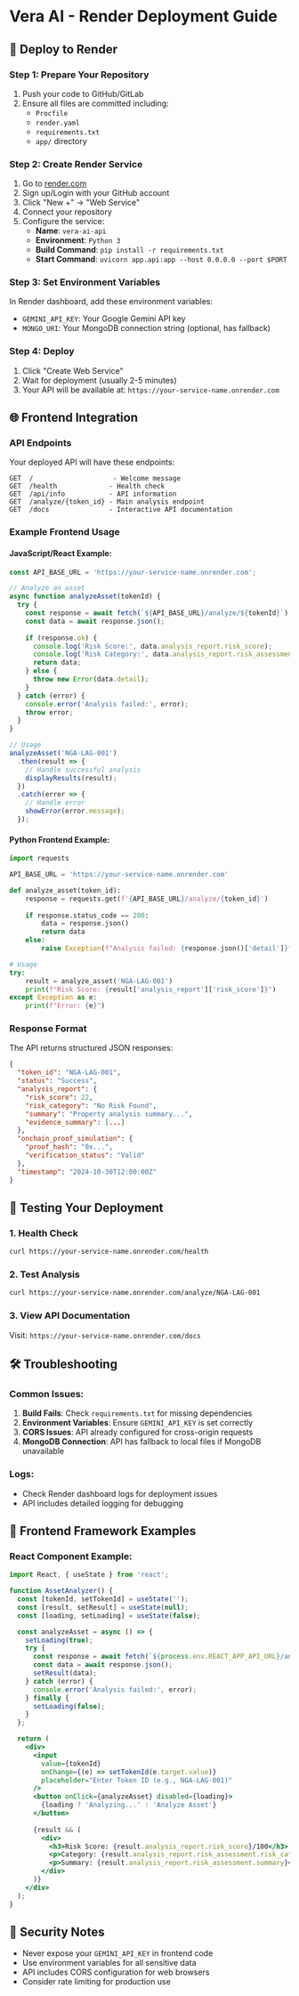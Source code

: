 # Vera AI - Render Deployment Guide

## 🚀 Deploy to Render

### Step 1: Prepare Your Repository
1. Push your code to GitHub/GitLab
2. Ensure all files are committed including:
   - `Procfile`
   - `render.yaml`
   - `requirements.txt`
   - `app/` directory

### Step 2: Create Render Service
1. Go to [render.com](https://render.com)
2. Sign up/Login with your GitHub account
3. Click "New +" → "Web Service"
4. Connect your repository
5. Configure the service:
   - **Name**: `vera-ai-api`
   - **Environment**: `Python 3`
   - **Build Command**: `pip install -r requirements.txt`
   - **Start Command**: `uvicorn app.api:app --host 0.0.0.0 --port $PORT`

### Step 3: Set Environment Variables
In Render dashboard, add these environment variables:
- `GEMINI_API_KEY`: Your Google Gemini API key
- `MONGO_URI`: Your MongoDB connection string (optional, has fallback)

### Step 4: Deploy
1. Click "Create Web Service"
2. Wait for deployment (usually 2-5 minutes)
3. Your API will be available at: `https://your-service-name.onrender.com`

## 🌐 Frontend Integration

### API Endpoints
Your deployed API will have these endpoints:

```
GET  /                    - Welcome message
GET  /health             - Health check
GET  /api/info           - API information
GET  /analyze/{token_id} - Main analysis endpoint
GET  /docs               - Interactive API documentation
```

### Example Frontend Usage

#### JavaScript/React Example:
```javascript
const API_BASE_URL = 'https://your-service-name.onrender.com';

// Analyze an asset
async function analyzeAsset(tokenId) {
  try {
    const response = await fetch(`${API_BASE_URL}/analyze/${tokenId}`);
    const data = await response.json();
    
    if (response.ok) {
      console.log('Risk Score:', data.analysis_report.risk_score);
      console.log('Risk Category:', data.analysis_report.risk_assessment.risk_category);
      return data;
    } else {
      throw new Error(data.detail);
    }
  } catch (error) {
    console.error('Analysis failed:', error);
    throw error;
  }
}

// Usage
analyzeAsset('NGA-LAG-001')
  .then(result => {
    // Handle successful analysis
    displayResults(result);
  })
  .catch(error => {
    // Handle error
    showError(error.message);
  });
```

#### Python Frontend Example:
```python
import requests

API_BASE_URL = 'https://your-service-name.onrender.com'

def analyze_asset(token_id):
    response = requests.get(f'{API_BASE_URL}/analyze/{token_id}')
    
    if response.status_code == 200:
        data = response.json()
        return data
    else:
        raise Exception(f"Analysis failed: {response.json()['detail']}")

# Usage
try:
    result = analyze_asset('NGA-LAG-001')
    print(f"Risk Score: {result['analysis_report']['risk_score']}")
except Exception as e:
    print(f"Error: {e}")
```

### Response Format
The API returns structured JSON responses:

```json
{
  "token_id": "NGA-LAG-001",
  "status": "Success",
  "analysis_report": {
    "risk_score": 22,
    "risk_category": "No Risk Found",
    "summary": "Property analysis summary...",
    "evidence_summary": [...]
  },
  "onchain_proof_simulation": {
    "proof_hash": "0x...",
    "verification_status": "Valid"
  },
  "timestamp": "2024-10-30T12:00:00Z"
}
```

## 🔧 Testing Your Deployment

### 1. Health Check
```bash
curl https://your-service-name.onrender.com/health
```

### 2. Test Analysis
```bash
curl https://your-service-name.onrender.com/analyze/NGA-LAG-001
```

### 3. View API Documentation
Visit: `https://your-service-name.onrender.com/docs`

## 🛠️ Troubleshooting

### Common Issues:
1. **Build Fails**: Check `requirements.txt` for missing dependencies
2. **Environment Variables**: Ensure `GEMINI_API_KEY` is set correctly
3. **CORS Issues**: API already configured for cross-origin requests
4. **MongoDB Connection**: API has fallback to local files if MongoDB unavailable

### Logs:
- Check Render dashboard logs for deployment issues
- API includes detailed logging for debugging

## 📱 Frontend Framework Examples

### React Component Example:
```jsx
import React, { useState } from 'react';

function AssetAnalyzer() {
  const [tokenId, setTokenId] = useState('');
  const [result, setResult] = useState(null);
  const [loading, setLoading] = useState(false);

  const analyzeAsset = async () => {
    setLoading(true);
    try {
      const response = await fetch(`${process.env.REACT_APP_API_URL}/analyze/${tokenId}`);
      const data = await response.json();
      setResult(data);
    } catch (error) {
      console.error('Analysis failed:', error);
    } finally {
      setLoading(false);
    }
  };

  return (
    <div>
      <input 
        value={tokenId} 
        onChange={(e) => setTokenId(e.target.value)}
        placeholder="Enter Token ID (e.g., NGA-LAG-001)"
      />
      <button onClick={analyzeAsset} disabled={loading}>
        {loading ? 'Analyzing...' : 'Analyze Asset'}
      </button>
      
      {result && (
        <div>
          <h3>Risk Score: {result.analysis_report.risk_score}/100</h3>
          <p>Category: {result.analysis_report.risk_assessment.risk_category}</p>
          <p>Summary: {result.analysis_report.risk_assessment.summary}</p>
        </div>
      )}
    </div>
  );
}
```

## 🔐 Security Notes
- Never expose your `GEMINI_API_KEY` in frontend code
- Use environment variables for all sensitive data
- API includes CORS configuration for web browsers
- Consider rate limiting for production use